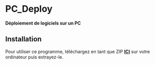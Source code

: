 # PC_Deploy
**Déploiement de logiciels sur un PC**
## Installation
Pour utiliser ce programme, téléchargez en tant que ZIP [**ICI**](https://github.com/Equinoxs/PC_Deploy/releases/download/v1/PC_Deploy.zip) sur votre ordinateur puis extrayez-le. 

